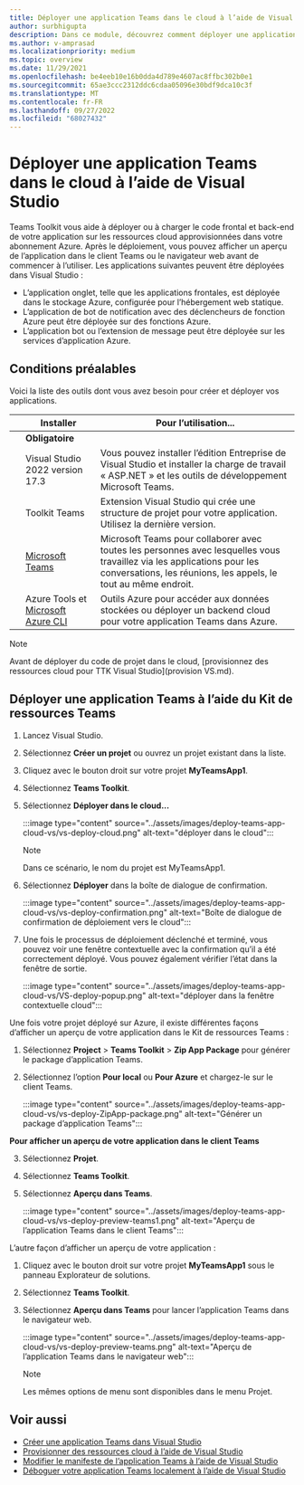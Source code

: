 ```yaml
---
title: Déployer une application Teams dans le cloud à l’aide de Visual Studio
author: surbhigupta
description: Dans ce module, découvrez comment déployer une application dans le cloud, Azure ou SharePoint et déployer des applications Teams à l’aide du Kit de ressources Teams dans Visual Studio
ms.author: v-amprasad
ms.localizationpriority: medium
ms.topic: overview
ms.date: 11/29/2021
ms.openlocfilehash: be4eeb10e16b0dda4d789e4607ac8ffbc302b0e1
ms.sourcegitcommit: 65ae3ccc2312ddc6cdaa05096e30bdf9dca10c3f
ms.translationtype: MT
ms.contentlocale: fr-FR
ms.lasthandoff: 09/27/2022
ms.locfileid: "68027432"
---
```

# <a name="deploy-teams-app-to-the-cloud-using-visual-studio"></a>Déployer une application Teams dans le cloud à l’aide de Visual Studio

Teams Toolkit vous aide à déployer ou à charger le code frontal et back-end de votre application sur les ressources cloud approvisionnées dans votre abonnement Azure. Après le déploiement, vous pouvez afficher un aperçu de l’application dans le client Teams ou le navigateur web avant de commencer à l’utiliser. Les applications suivantes peuvent être déployées dans Visual Studio :

* L’application onglet, telle que les applications frontales, est déployée dans le stockage Azure, configurée pour l’hébergement web statique.
* L’application de bot de notification avec des déclencheurs de fonction Azure peut être déployée sur des fonctions Azure.
* L’application bot ou l’extension de message peut être déployée sur les services d’application Azure.

## <a name="prerequisite"></a>Conditions préalables

Voici la liste des outils dont vous avez besoin pour créer et déployer vos applications.

| &nbsp; | Installer | Pour l’utilisation... |
| --- | --- | --- |
| &nbsp; | **Obligatoire** | &nbsp; |
| &nbsp; | Visual Studio 2022 version 17.3 | Vous pouvez installer l’édition Entreprise de Visual Studio et installer la charge de travail « ASP.NET » et les outils de développement Microsoft Teams. |
| &nbsp; | Toolkit Teams | Extension Visual Studio qui crée une structure de projet pour votre application. Utilisez la dernière version. |
| &nbsp; | [Microsoft Teams](https://www.microsoft.com/microsoft-teams/download-app) | Microsoft Teams pour collaborer avec toutes les personnes avec lesquelles vous travaillez via les applications pour les conversations, les réunions, les appels, le tout au même endroit. |
| &nbsp; | Azure Tools et [Microsoft Azure CLI](/cli/azure/install-azure-cli) | Outils Azure pour accéder aux données stockées ou déployer un backend cloud pour votre application Teams dans Azure. |

  > [!NOTE]
  > Avant de déployer du code de projet dans le cloud, [provisionnez des ressources cloud pour TTK Visual Studio](provision VS.md).

## <a name="deploy-teams-app-using-teams-toolkit"></a>Déployer une application Teams à l’aide du Kit de ressources Teams

1. Lancez Visual Studio.
1. Sélectionnez **Créer un projet** ou ouvrez un projet existant dans la liste.
1. Cliquez avec le bouton droit sur votre projet **MyTeamsApp1**.
1. Sélectionnez **Teams Toolkit**.
1. Sélectionnez **Déployer dans le cloud...**

   :::image type="content" source="../assets/images/deploy-teams-app-cloud-vs/vs-deploy-cloud.png" alt-text="déployer dans le cloud":::

   > [!NOTE]
   > Dans ce scénario, le nom du projet est MyTeamsApp1.

1. Sélectionnez **Déployer** dans la boîte de dialogue de confirmation.

   :::image type="content" source="../assets/images/deploy-teams-app-cloud-vs/vs-deploy-confirmation.png" alt-text="Boîte de dialogue de confirmation de déploiement vers le cloud":::

1. Une fois le processus de déploiement déclenché et terminé, vous pouvez voir une fenêtre contextuelle avec la confirmation qu’il a été correctement déployé. Vous pouvez également vérifier l’état dans la fenêtre de sortie.

   :::image type="content" source="../assets/images/deploy-teams-app-cloud-vs/VS-deploy-popup.png" alt-text="déployer dans la fenêtre contextuelle cloud":::

Une fois votre projet déployé sur Azure, il existe différentes façons d’afficher un aperçu de votre application dans le Kit de ressources Teams :

1. Sélectionnez **Project** > **Teams Toolkit** > **Zip App Package** pour générer le package d’application Teams.
1. Sélectionnez l’option **Pour local** ou **Pour Azure** et chargez-le sur le client Teams.

   :::image type="content" source="../assets/images/deploy-teams-app-cloud-vs/vs-deploy-ZipApp-package.png" alt-text="Générer un package d’application Teams":::

  **Pour afficher un aperçu de votre application dans le client Teams**

3. Sélectionnez **Projet**.
4. Sélectionnez **Teams Toolkit**.
5. Sélectionnez **Aperçu dans Teams**.

   :::image type="content" source="../assets/images/deploy-teams-app-cloud-vs/vs-deploy-preview-teams1.png" alt-text="Aperçu de l’application Teams dans le client Teams":::

L’autre façon d’afficher un aperçu de votre application :

1. Cliquez avec le bouton droit sur votre projet **MyTeamsApp1** sous le panneau Explorateur de solutions.
1. Sélectionnez **Teams Toolkit**.
1. Sélectionnez **Aperçu dans Teams** pour lancer l’application Teams dans le navigateur web.

   :::image type="content" source="../assets/images/deploy-teams-app-cloud-vs/vs-deploy-preview-teams.png" alt-text="Aperçu de l’application Teams dans le navigateur web":::

   > [!NOTE]
   > Les mêmes options de menu sont disponibles dans le menu Projet.

## <a name="see-also"></a>Voir aussi

* [Créer une application Teams dans Visual Studio](create-new-teams-app-for-Visual-Studio.md)
* [Provisionner des ressources cloud à l’aide de Visual Studio](provision-cloud-resources.md)
* [Modifier le manifeste de l’application Teams à l’aide de Visual Studio](VS-TeamsFx-preview-and-customize-app-manifest.md)
* [Déboguer votre application Teams localement à l’aide de Visual Studio](debug-teams-app-visual-studio.md)
